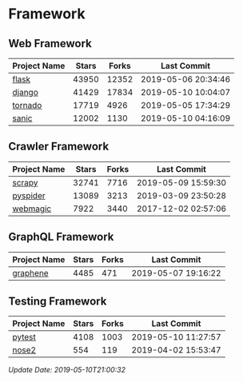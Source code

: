 # Framework

## Web Framework

| Project Name | Stars | Forks | Last Commit |
| ------------ | ----- | ----- | ----------- |
| [flask](https://github.com/pallets/flask) | 43950 | 12352 | 2019-05-06 20:34:46 |
| [django](https://github.com/django/django) | 41429 | 17834 | 2019-05-10 10:04:07 |
| [tornado](https://github.com/tornadoweb/tornado) | 17719 | 4926 | 2019-05-05 17:34:29 |
| [sanic](https://github.com/huge-success/sanic) | 12002 | 1130 | 2019-05-10 04:16:09 |

## Crawler Framework

| Project Name | Stars | Forks | Last Commit |
| ------------ | ----- | ----- | ----------- |
| [scrapy](https://github.com/scrapy/scrapy) | 32741 | 7716 | 2019-05-09 15:59:30 |
| [pyspider](https://github.com/binux/pyspider) | 13089 | 3213 | 2019-03-09 23:50:28 |
| [webmagic](https://github.com/code4craft/webmagic) | 7922 | 3440 | 2017-12-02 02:57:06 |

## GraphQL Framework

| Project Name | Stars | Forks | Last Commit |
| ------------ | ----- | ----- | ----------- |
| [graphene](https://github.com/graphql-python/graphene) | 4485 | 471 | 2019-05-07 19:16:22 |

## Testing Framework

| Project Name | Stars | Forks | Last Commit |
| ------------ | ----- | ----- | ----------- |
| [pytest](https://github.com/pytest-dev/pytest) | 4108 | 1003 | 2019-05-10 11:27:57 |
| [nose2](https://github.com/nose-devs/nose2) | 554 | 119 | 2019-04-02 15:53:47 |

*Update Date: 2019-05-10T21:00:32*